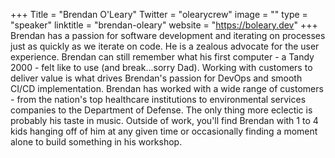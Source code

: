 +++
Title = "Brendan O'Leary"
Twitter = "olearycrew"
image = ""
type = "speaker"
linktitle = "brendan-oleary"
website = "https://boleary.dev"
+++
Brendan has a passion for software development and iterating on processes just as quickly as we iterate on code.  He is a zealous advocate for the user experience. Brendan can still remember what his first computer - a Tandy 2000 - felt like to use (and break...sorry Dad). Working with customers to deliver value is what drives Brendan's passion for DevOps and smooth CI/CD implementation.  Brendan has worked with a wide range of customers - from the nation's top healthcare institutions to environmental services companies to the Department of Defense.  The only thing more eclectic is probably his taste in music.  Outside of work, you'll find Brendan with 1 to 4 kids hanging off of him at any given time or occasionally finding a moment alone to build something in his workshop.
